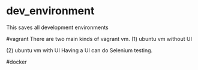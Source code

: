 # dev_environment
This saves all development environments

#vagrant
There are two main kinds of vagrant vm. 
(1) ubuntu vm without UI

(2) ubuntu vm with UI
Having a UI can do Selenium testing.

#docker

